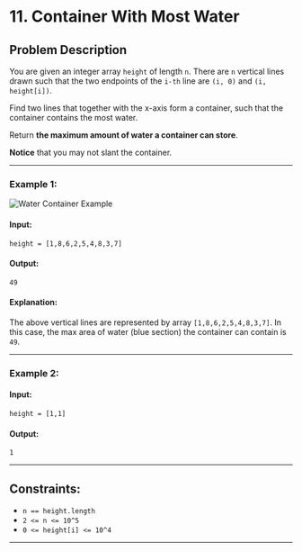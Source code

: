 # 11. Container With Most Water

## Problem Description

You are given an integer array `height` of length `n`. There are `n` vertical lines drawn such that the two endpoints of the `i-th` line are `(i, 0)` and `(i, height[i])`.

Find two lines that together with the x-axis form a container, such that the container contains the most water.

Return **the maximum amount of water a container can store**.

**Notice** that you may not slant the container.

---

### Example 1:
![Water Container Example](https://s3-lc-upload.s3.amazonaws.com/uploads/2018/07/17/question_11.jpg)

#### Input:
```plaintext
height = [1,8,6,2,5,4,8,3,7]
```

#### Output:
```plaintext
49
```

#### Explanation:
The above vertical lines are represented by array `[1,8,6,2,5,4,8,3,7]`. In this case, the max area of water (blue section) the container can contain is `49`.

---

### Example 2:

#### Input:
```plaintext
height = [1,1]
```

#### Output:
```plaintext
1
```

---

## Constraints:

- `n == height.length`
- `2 <= n <= 10^5`
- `0 <= height[i] <= 10^4`

---

